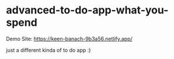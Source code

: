 # advanced-to-do-app-what-you-spend

Demo Site: https://keen-banach-9b3a56.netlify.app/

just a different kinda of to do app :)
